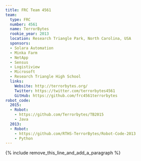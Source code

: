 ```yaml
---
title: FRC Team 4561
team:
  type: FRC
  number: 4561
  name: TerrorBytes
  rookie_year: 2013
  location: Research Triangle Park, North Carolina, USA
  sponsors:
  - Solara Automation
  - Minka Farm
  - NetApp
  - Sensus
  - Logistiview
  - Microsoft
  - Research Triangle High School
  links:
    Website: http://terrorbytes.org/
    Twitter: https://twitter.com/terrorbytes4561
    GitHub: https://github.com/frc4561terrorbytes
robot_code:
  2015:
  - Robot:
    - https://github.com/Terrorbytes/TB2015
    - Java
  2013:
  - Robot:
    - https://github.com/RTHS-TerrorBytes/Robot-Code-2013
    - Python
---
```


{% include remove_this_line_and_add_a_paragraph %}
